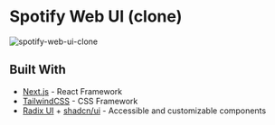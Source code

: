 # Spotify Web UI (clone)

![spotify-web-ui-clone](https://user-images.githubusercontent.com/35645733/222291670-1285014b-0769-4b4c-b861-913b328cf558.png)

## Built With

- [Next.js](https://nextjs.org/) - React Framework
- [TailwindCSS](https://tailwindcss.com/) - CSS Framework
- [Radix UI](https://www.radix-ui.com/docs/primitives/overview/introduction) + [shadcn/ui](https://ui.shadcn.com/docs) - Accessible and customizable components
